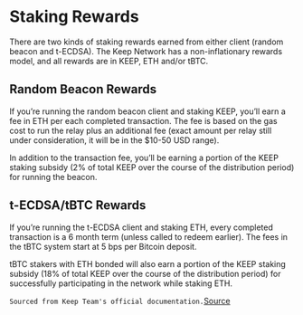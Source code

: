 # Staking Rewards
There are two kinds of staking rewards earned from either client (random beacon and t-ECDSA). The Keep Network has a non-inflationary rewards model, and all rewards are in KEEP, ETH and/or tBTC.
## Random Beacon Rewards
If you’re running the random beacon client and staking KEEP, you’ll earn a fee in ETH per each completed transaction. The fee is based on the gas cost to run the relay plus an additional fee (exact amount per relay still under consideration, it will be in the $10-50 USD range). 

In addition to the transaction fee, you’ll be earning a portion of the KEEP staking subsidy (2% of total KEEP over the course of the distribution period) for running the beacon.

## t-ECDSA/tBTC Rewards
If you’re running the t-ECDSA client and staking ETH, every completed transaction is a 6 month term (unless called to redeem earlier). The fees in the tBTC system start at 5 bps per Bitcoin deposit. 

tBTC stakers with ETH bonded will also earn a portion of the KEEP staking subsidy (18% of total KEEP over the course of the distribution period) for successfully participating in the network while staking ETH. 




`Sourced from Keep Team's official documentation.`[Source](https://keep-network.gitbook.io/staking-documentation/)


